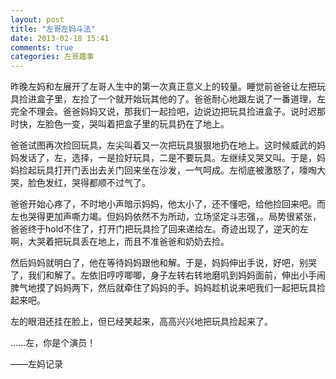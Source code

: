 ```yaml
---
layout: post
title: "左哥左妈斗法"
date: 2013-02-18 15:41
comments: true
categories: 左哥趣事
---
```


昨晚左妈和左展开了左哥人生中的第一次真正意义上的较量。睡觉前爸爸让左把玩具捡进盒子里，左捡了一个就开始玩其他的了。爸爸耐心地跟左说了一番道理，左完全不理会。爸爸妈妈又说，那我们一起捡吧，边说边把玩具捡进盒子。说时迟那时快，左脸色一变，哭叫着把盒子里的玩具扔在了地上。

爸爸试图再次捡回玩具，左尖叫着又一次把玩具狠狠地扔在地上。这时候威武的妈妈发话了，左，选择，一是捡好玩具，二是不要玩具。左继续又哭又叫。于是，妈妈捡起玩具打开门丢出去关门回来坐在沙发，一气呵成。左彻底被激怒了，嚎啕大哭，脸色发红，哭得都顺不过气了。

爸爸开始心疼了，不时地小声暗示妈妈，他太小了，还不懂吧，给他捡回来吧。而左也哭得更加声嘶力竭。但妈妈依然不为所动，立场坚定斗志强，。局势很紧张，爸爸终于hold不住了，打开门把玩具捡了回来递给左。奇迹出现了，逆天的左啊，大哭着把玩具丢在地上，而且不准爸爸和奶奶去捡。

然后妈妈就明白了，他在等待妈妈跟他和解。于是，妈妈伸出手说，好吧，别哭了，我们和解了。左依旧哼哼唧唧，身子左转右转地磨叽到妈妈面前，伸出小手闹脾气地摸了妈妈两下，然后就牵住了妈妈的手。妈妈趁机说来吧我们一起把玩具捡起来吧。

左的眼泪还挂在脸上，但已经笑起来，高高兴兴地把玩具捡起来了。

……左，你是个演员！

——左妈记录

